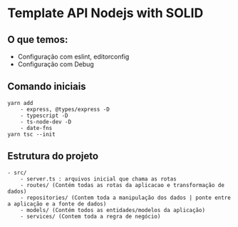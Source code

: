 # Template API Nodejs with SOLID


## O que temos:
- Configuração com eslint, editorconfig
- Configuração com Debug

## Comando iniciais

```
yarn add
    - express, @types/express -D
    - typescript -D
    - ts-node-dev -D
    - date-fns
yarn tsc --init

```

## Estrutura do projeto

```
- src/
    - server.ts : arquivos inicial que chama as rotas
    - routes/ (Contém todas as rotas da aplicacao e transformação de dados)
    - repositories/ (Contem toda a manipulação dos dados | ponte entre a aplicação e a fonte de dados)
    - models/ (Contém todos as entidades/modelos da aplicação)
    - services/ (Contem toda a regra de negócio)
```
